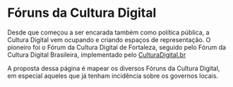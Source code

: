 # Fóruns da Cultura Digital

Desde que começou a ser encarada também como política pública, a Cultura Digital vem ocupando e criando espaços de representação. O pioneiro foi o Fórum da Cultura Digital de Fortaleza, seguido pelo Fórum da Cultura Digital Brasileira, implementado pelo [CulturaDigital.br](http://culturadigital.br)

A proposta dessa página é mapear os diversos Fóruns da Cultura Digital, em especial aqueles que já tenham incidência sobre os governos locais.
